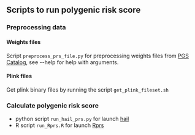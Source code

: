 ## Scripts to run polygenic risk score
### Preprocessing data
#### Weights files
Script `preprocess_prs_file.py` for preprocessing weights files from [PGS Catalog](https://www.pgscatalog.org/), see --help for help with arguments.
#### Plink files
Get plink binary files by running the script `get_plink_fileset.sh`
### Calculate polygenic risk score
- python script `run_hail_prs.py` for launch [hail](https://hail.is/docs/0.2/guides/genetics.html#polygenic-score-calculation)
- R script `run_Rprs.R` for launch [Rprs](https://github.com/statgen/Rprs)
